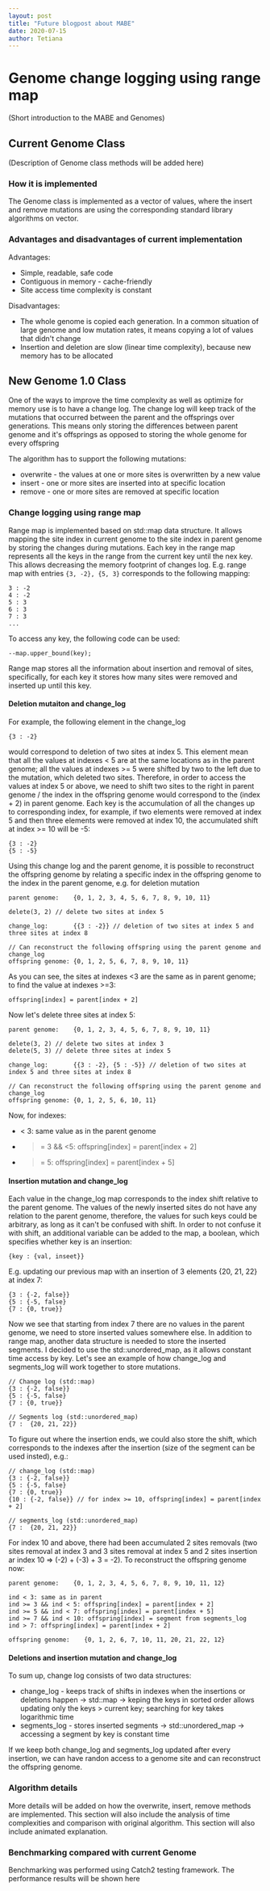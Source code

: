 ```yaml
---
layout: post
title: "Future blogpost about MABE"
date: 2020-07-15
author: Tetiana
---
```


# Genome change logging using range map  

(Short introduction to the MABE and Genomes)

## Current Genome Class

(Description of Genome class methods will be added here)

### How it is implemented
The Genome class is implemented as a vector of values, where the insert and remove mutations are using the corresponding standard library algorithms on vector.

### Advantages and disadvantages of current implementation  
  
Advantages:
* Simple, readable, safe code
* Contiguous in memory - cache-friendly
* Site access time complexity is constant    

Disadvantages:
* The whole genome is copied each generation. In a common situation of large genome and low mutation rates, it means copying a lot of values that didn't change
* Insertion and deletion are slow (linear time complexity), because new memory has to be allocated

## New Genome 1.0 Class
One of the ways to improve the time complexity as well as optimize for memory use is to have a change log. The change log will keep track of the mutations that occurred between the parent and the offsprings over generations. This means only storing the differences between parent genome and it's offsprings as opposed to storing the whole genome for every offspring

The algorithm has to support the following mutations:
* overwrite - the values at one or more sites is overwritten by a new value
* insert - one or more sites are inserted into at specific location
* remove - one or more sites are removed at specific location

### Change logging using range map
Range map is implemented based on std::map data structure. It allows mapping the site index in current genome to the site index in parent genome by storing the changes during mutations. Each key in the range map represents all the keys in the range from the current key until the nex key. This allows decreasing the memory footprint of changes log.
E.g. range map with entries `{3, -2}, {5, 3}` corresponds to the following mapping:
```
3 : -2
4 : -2
5 : 3
6 : 3
7 : 3
...
```
To access any key, the following code can be used:
```
--map.upper_bound(key);
```

Range map stores all the information about insertion and removal of sites, specifically, for each key it stores how many sites were removed and inserted up until this key. 

#### Deletion mutaiton and change_log
For example, the following element in the change_log
```
{3 : -2}
```
would correspond to deletion of two sites at index 5. This element mean that all the values at indexes < 5 are at the same locations as in the parent genome; all the values at indexes >= 5 were shifted by two to the left due to the mutation, which deleted two sites. Therefore, in order to access the values at index 5 or above, we need to shift two sites to the right in parent genome / the index in the offspring genome would correspond to the (index + 2) in parent genome.
Each key is the accumulation of all the changes up to corresponding index, for example, if two elements were removed at index 5 and then three elements were removed at index 10, the accumulated shift at index >= 10 will be -5:
```
{3 : -2}
{5 : -5}
```
Using this change log and the parent genome, it is possible to reconstruct the offspring genome by relating a specific index in the offspring genome to the index in the parent genome, e.g. for deletion mutation
```
parent genome:    {0, 1, 2, 3, 4, 5, 6, 7, 8, 9, 10, 11}

delete(3, 2) // delete two sites at index 5 

change_log:       {{3 : -2}} // deletion of two sites at index 5 and three sites at index 8

// Can reconstruct the following offspring using the parent genome and change_log
offspring genome: {0, 1, 2, 5, 6, 7, 8, 9, 10, 11}
```
As you can see, the sites at indexes <3 are the same as in parent genome; to find the value at indexes >=3:
```
offspring[index] = parent[index + 2]
```
Now let's delete three sites at index 5:

```
parent genome:    {0, 1, 2, 3, 4, 5, 6, 7, 8, 9, 10, 11}

delete(3, 2) // delete two sites at index 3
delete(5, 3) // delete three sites at index 5

change_log:       {{3 : -2}, {5 : -5}} // deletion of two sites at index 5 and three sites at index 8

// Can reconstruct the following offspring using the parent genome and change_log
offspring genome: {0, 1, 2, 5, 6, 10, 11}
```
Now, for indexes:
* < 3: same value as in the parent genome
* >= 3 && <5: offspring[index] = parent[index + 2]
* >= 5: offspring[index] = parent[index + 5]



#### Insertion mutation and change_log
Each value in the change_log map corresponds to the index shift relative to the parent genome. The values of the newly inserted sites do not have any relation to the parent genome, therefore, the values for such keys could be arbitrary, as long as it can't be confused with shift. In order to not confuse it with shift, an additional variable can be added to the map, a boolean, which specifies whether key is an insertion:
```
{key : {val, inseet}}
```

E.g. updating our previous map with an insertion of 3 elements {20, 21, 22} at index 7:
```
{3 : {-2, false}}
{5 : {-5, false}
{7 : {0, true}}
```
Now we see that starting from index 7 there are no values in the parent genome, we need to store inserted values somewhere else. In addition to range map, another data structure is needed to store the inserted segments. I decided to use the std::unordered_map, as it allows constant time access by key. Let's see an example of how change_log and segments_log will work together to store mutations.
```
// Change log (std::map)
{3 : {-2, false}}
{5 : {-5, false}
{7 : {0, true}}

// Segments log (std::unordered_map)
{7 :  {20, 21, 22}}
```
To figure out where the insertion ends, we could also store the shift, which corresponds to the indexes after the insertion (size of the segment can be used insted), e.g.:
```
// change_log (std::map)
{3 : {-2, false}}
{5 : {-5, false}
{7 : {0, true}}
{10 : {-2, false}} // for index >= 10, offspring[index] = parent[index + 2]

// segments_log (std::unordered_map)
{7 :  {20, 21, 22}}
```
For index 10 and above, there had been accumulated 2 sites removals (two sites removal at index 3 and 3 sites removal at index 5 and 2 sites insertion ar index 10 => (-2) + (-3) + 3 = -2). To reconstruct the offspring genome now:
```
parent genome:    {0, 1, 2, 3, 4, 5, 6, 7, 8, 9, 10, 11, 12}

ind < 3: same as in parent
ind >= 3 && ind < 5: offspring[index] = parent[index + 2]
ind >= 5 && ind < 7: offspring[index] = parent[index + 5]
ind >= 7 && ind < 10: offspring[index] = segment from segments_log
ind > 7: offspring[index] = parent[index + 2]

offspring genome:    {0, 1, 2, 6, 7, 10, 11, 20, 21, 22, 12}
```

#### Deletions and insertion mutation and change_log

To sum up, change log consists of two data structures:
* change_log - keeps track of shifts in indexes when the insertions or deletions happen -> std::map -> keping the keys in sorted order allows updating only the keys > current key; searching for key takes logarithmic time
* segments_log - stores inserted segments -> std::unordered_map -> accessing a segment by key is constant time

If we keep both change_log and segments_log updated after every insertion, we can have randon access to a genome site and can reconstruct the offspring genome.


### Algorithm details
More details will be added on how the overwrite, insert, remove methods are implemented. This section will also include the analysis of time complexities and comparison with original algorithm. This section will also include animated explanation.

### Benchmarking compared with current Genome
Benchmarking was performed using Catch2 testing framework. The performance results will be shown here

